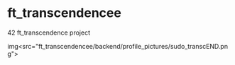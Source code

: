 # ft_transcendencee
42 ft_transcendence project


img<src="ft_transcendencee/backend/profile_pictures/sudo_transcEND.png"></img>
